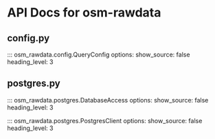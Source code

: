 # API Docs for osm-rawdata

## config.py

::: osm_rawdata.config.QueryConfig
options:
show_source: false
heading_level: 3

## postgres.py

::: osm_rawdata.postgres.DatabaseAccess
options:
show_source: false
heading_level: 3

::: osm_rawdata.postgres.PostgresClient
options:
show_source: false
heading_level: 3
